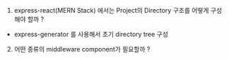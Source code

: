 1. express-react(MERN Stack) 에서는 Project의 Directory 구조를 어떻게 구성해야 할까 ?
 - express-generator 를 사용해서 초기 directory tree 구성
 
2. 어떤 종류의 middleware component가 필요할까 ?